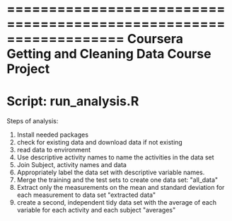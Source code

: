 ==================================================================
Coursera Getting and Cleaning Data Course Project
==================================================================
Script: run_analysis.R
==================================================================
Steps of analysis:
1. Install needed packages
2. check for existing data and download data if not existing
3. read data to environment
4. Use descriptive activity names to name the activities in the data set
5. Join Subject, activity names and data
6. Appropriately label the data set with descriptive variable names.
7. Merge the training and the test sets to create one data set: "all_data"
8. Extract only the measurements on the mean and standard deviation for each measurement to data set "extracted data"
9. create a second, independent tidy data set with the average of each variable for each activity and each subject "averages"